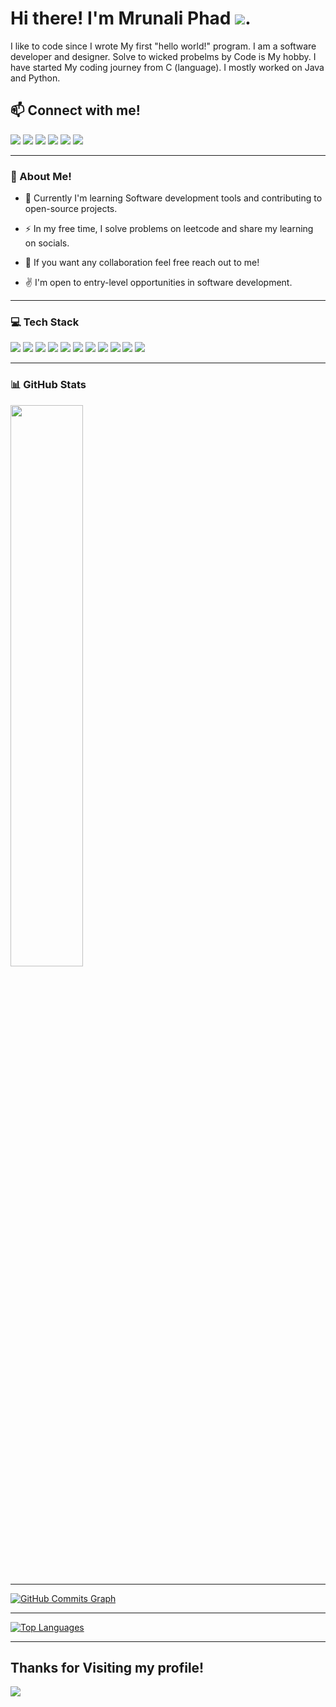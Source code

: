 Hi there! I'm Mrunali Phad ![](https://user-images.githubusercontent.com/18350557/176309783-0785949b-9127-417c-8b55-ab5a4333674e.gif).
====================================================================================================================================
I like to code since I wrote My first "hello world!" program. I am a software developer and designer. Solve to wicked probelms by Code is My hobby. I have started My coding journey from C (language). I mostly worked on Java and Python.

## :mailbox: Connect with me!
 <a href="https://www.twitter.com/Mrunaliphad22" target="_blank" rel="noreferrer"><img src="https://img.shields.io/badge/Twitter-1DA1F2?style=for-the-badge&logo=twitter&logoColor=white" width="auto" /></a> <a href="https://mail.google.com/mail/u/0/?tab=rm&ogbl#inbox" target="_blank" rel="noreferrer"><img src="https://img.shields.io/badge/Gmail-D14836?style=for-the-badge&logo=gmail&logoColor=white"  width="auto" /></a> <a href="https://www.linkedin.com/in/mrunali-phad-0a970011/" target="_blank" rel="noreferrer"><img src="https://img.shields.io/badge/LinkedIn-0077B5?style=for-the-badge&logo=linkedin&logoColor=white"  width="auto" /></a> 
<a href="https://leetcode.com/mrunaliphad4/" target="_blank" rel="noreferrer"><img src="https://img.shields.io/badge/-LeetCode-FFA116?style=for-the-badge&logo=LeetCode&logoColor=black"/></a>
<a><img src="https://img.shields.io/badge/Instagram-E4405F?style=for-the-badge&logo=instagram&logoColor=white" /></a>
<a href="https://codepen.io/mrunali4" target="_blank" rel="noreferrer"><img src="https://img.shields.io/badge/Codepen-000000?style=for-the-badge&logo=codepen&logoColor=white" /></a>

--------------------------------------------------------------------------------------------------------------------------------------------------------------------

###  💫 About Me! 

- :seedling: Currently I'm learning Software development tools and contributing to open-source projects.
- :zap: In my free time, I solve problems on leetcode and share my learning on socials.

- :speech_balloon: If you want any collaboration feel free reach out to me!
- :v: I'm open to entry-level opportunities in software development.



--------------------------------------------------------------------------------------------------------------------------------------------------------------------


### :computer: Tech Stack

<img src="https://img.shields.io/badge/C-00599C?style=for-the-badge&logo=c&logoColor=white" width="auto"/> <img src="https://img.shields.io/badge/Python-FFD43B?style=for-the-badge&logo=python&logoColor=blue"/> <img src="https://img.shields.io/badge/HTML5-E34F26?style=for-the-badge&logo=html5&logoColor=white"/>
<img src="https://img.shields.io/badge/CSS3-1572B6?style=for-the-badge&logo=css3&logoColor=white"/>
<img src="https://img.shields.io/badge/JavaScript-323330?style=for-the-badge&logo=javascript&logoColor=F7DF1E"/>
<img src="https://img.shields.io/badge/C%23-239120?style=for-the-badge&logo=c-sharp&logoColor=white"/>
<img src="https://img.shields.io/badge/.NET-512BD4?style=for-the-badge&logo=dotnet&logoColor=white"/>
<img src="https://img.shields.io/badge/Bootstrap-563D7C?style=for-the-badge&logo=bootstrap&logoColor=white"/>
<img src="https://img.shields.io/badge/MySQL-005C84?style=for-the-badge&logo=mysql&logoColor=white" />
<img src="https://img.shields.io/badge/GitHub-100000?style=for-the-badge&logo=github&logoColor=white" />
<img src="https://img.shields.io/badge/Visual_Studio-5C2D91?style=for-the-badge&logo=visual%20studio&logoColor=white"/>

--------------------------------------------------------------------------------------------------------------------------------------------------------------------






### :bar_chart: GitHub Stats

<a href="http://www.github.com/Mrunali4"><img src="https://github-readme-streak-stats.herokuapp.com/?user=Mrunali4&stroke=ffffff&background=000000&ring=3382ed&fire=3382ed&currStreakNum=ffffff&currStreakLabel=3382ed&sideNums=ffffff&sideLabels=ffffff&dates=ffffff&hide_border=true&theme=dark" width="48%" /></a>
<hr>
<a href="http://www.github.com/Mrunali4"><img src="https://activity-graph.herokuapp.com/graph?username=Mrunali4&bg_color=000000&color=ffffff&line=a855f7&point=ffffff&area_color=000000&area=true&hide_border=true&custom_title=GitHub%20Commits%20Graph" alt="GitHub Commits Graph" /></a>
<hr>
<a href="https://github.com/Mrunali4" align="left"><img src="https://github-readme-stats.vercel.app/api/top-langs/?username=Mrunali4&layout=compact&theme=dark" alt="Top Languages" /></a>
<hr>
<h2>Thanks for Visiting my profile!</h2><img src="https://hits.seeyoufarm.com/api/count/incr/badge.svg?url=https%3A%2F%2Fgithub.com%2F{username}1212%2Fhit-counter" />
